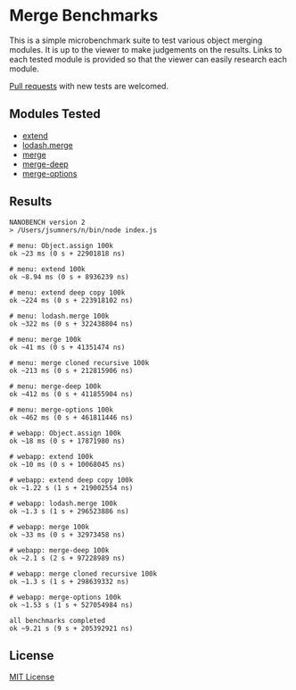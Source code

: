 # Merge Benchmarks

This is a simple microbenchmark suite to test various object merging modules.
It is up to the viewer to make judgements on the results. Links to each tested
module is provided so that the viewer can easily research each module.

[Pull requests](https://github.com/jsumners/merge-benchmarks) with new tests
are welcomed.

## Modules Tested

+ [extend](https://www.npmjs.com/package/extend)
+ [lodash.merge](https://www.npmjs.com/package/lodash.merge)
+ [merge](https://www.npmjs.com/package/merge)
+ [merge-deep](https://www.npmjs.com/package/merge-deep)
+ [merge-options](https://www.npmjs.com/package/merge-options)

## Results

```
NANOBENCH version 2
> /Users/jsumners/n/bin/node index.js

# menu: Object.assign 100k
ok ~23 ms (0 s + 22901818 ns)

# menu: extend 100k
ok ~8.94 ms (0 s + 8936239 ns)

# menu: extend deep copy 100k
ok ~224 ms (0 s + 223918102 ns)

# menu: lodash.merge 100k
ok ~322 ms (0 s + 322438804 ns)

# menu: merge 100k
ok ~41 ms (0 s + 41351474 ns)

# menu: merge cloned recursive 100k
ok ~213 ms (0 s + 212815906 ns)

# menu: merge-deep 100k
ok ~412 ms (0 s + 411855904 ns)

# menu: merge-options 100k
ok ~462 ms (0 s + 461811446 ns)

# webapp: Object.assign 100k
ok ~18 ms (0 s + 17871980 ns)

# webapp: extend 100k
ok ~10 ms (0 s + 10068045 ns)

# webapp: extend deep copy 100k
ok ~1.22 s (1 s + 219002554 ns)

# webapp: lodash.merge 100k
ok ~1.3 s (1 s + 296523886 ns)

# webapp: merge 100k
ok ~33 ms (0 s + 32973458 ns)

# webapp: merge-deep 100k
ok ~2.1 s (2 s + 97228989 ns)

# webapp: merge cloned recursive 100k
ok ~1.3 s (1 s + 298639332 ns)

# webapp: merge-options 100k
ok ~1.53 s (1 s + 527054984 ns)

all benchmarks completed
ok ~9.21 s (9 s + 205392921 ns)
```

## License

[MIT License](http://jsumners.mit-license.org)
